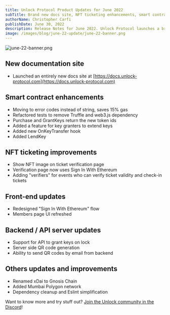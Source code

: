 ```yaml
---
title: Unlock Protocol Product Updates for June 2022
subTitle: Brand new docs site, NFT ticketing enhancements, smart contract optimizations, and various other improvements
authorName: Christopher Carfi
publishDate: June 30, 2022
description: Release Notes for June 2022. Unlock Protocol launches a brand new docs site, NFT ticketing enhancements, smart contract optimizations, and various other improvements.
image: /images/blog/june-22-update/june-22-banner.png
---
```


![june-22-banner.png](/images/blog/june-22-update/june-22-banner.png)

## New documentation site

- Launched an entirely new docs site at [https://docs.unlock-protocol.com](https://docs.unlock-protocol.com)

## Smart contract enhancements

- Moving to error codes instead of string, saves 15% gas
- Refactored tests to remove Truffle and web3.js dependency
- Purchase and GrantKeys return the new token ids
- Added a feature for key granters to extend keys
- Added new OnKeyTransfer hook
- Added LendKey

## NFT ticketing improvements

- Show NFT image on ticket verification page
- Verification page now uses Sign In With Ethereum
- Adding "verifiers" for events who can verify ticket validity and check-in tickets

## Front-end updates

- Redesigned "Sign In With Ethereum" flow
- Members page UI refreshed

## Backend / API server updates
- Support for API to grant keys on lock
- Server side QR code generation
- Ability to send QR codes by email from backend

## Others updates and improvements

- Renamed xDai to Gnosis Chain
- Added Mumbai Polygon network
- Dependency cleanup and Eslint simplification

Want to know more and try stuff out? [Join the Unlock community in the Discord](https://discord.com/invite/Ah6ZEJyTDp)!
